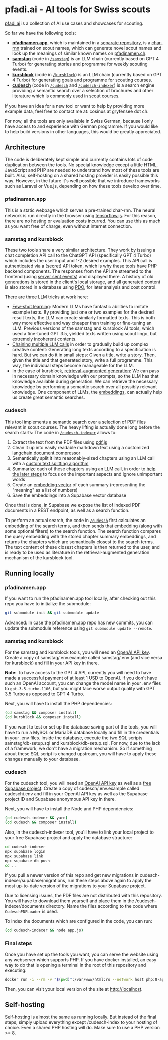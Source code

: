 # pfadi.ai - AI tools for Swiss scouts

[pfadi.ai](https://pfadi.ai) is a collection of AI use cases and showcases for scouting.

So far we have the following tools:

- **[pfadinamen.app](https://pfadinamen.app)**, which is maintained in a [separate repository](https://github.com/carlobeltrame/pfadinamen), is a [char-rnn](http://karpathy.github.io/2015/05/21/rnn-effectiveness/) trained on scout names, which can generate novel scout names and look up the meanings of similar known names on [pfadinamen.ch](https://pfadinamen.ch).
- **[samstag](https://pfadi.ai/samstag)** (code in [`/samstag`](https://github.com/carlobeltrame/pfadi.ai/tree/main/samstag)) is an LLM chain (currently based on GPT 4 Turbo) for generating stories and programme for weekly scouting events.
- **[kursblock](https://pfadi.ai/kursblock)** (code in [`/kursblock`](https://github.com/carlobeltrame/pfadi.ai/tree/main/kursblock)) is an LLM chain (currently based on GPT 4 Turbo) for generating goals and programme for scouting courses.
- **[cudesch](https://pfadi.ai/cudesch)** (code in [`/cudesch`](https://github.com/carlobeltrame/pfadi.ai/tree/main/cudesch) and [`/cudesch-indexer`](https://github.com/carlobeltrame/pfadi.ai/tree/main/cudesch-indexer)) is a search engine providing a semantic search over a selection of brochures and other literature which is commonly used in scout courses.

If you have an idea for a new tool or want to help by providing more example data, feel free to contact me at: cosinus at gryfensee dot ch.

For now, all the tools are only available in Swiss German, because I only have access to and experience with German programme. If you would like to help build versions in other languages, this would be greatly appreciated.

## Architecture

The code is deliberately kept simple and currently contains lots of code duplication between the tools. No special knowledge except a little HTML, JavaScript and PHP are needed to understand how most of these tools are built. Also, self-hosting on a shared hosting provider is easily possible this way. However, in the future it's well possible that we introduce frameworks such as Laravel or Vue.js, depending on how these tools develop over time.

### pfadinamen.app

This is a static webpage which serves a pre-trained char-rnn. The neural network is run directly in the browser using [tensorflow.js](https://www.tensorflow.org/js). For this reason, there are no hosting or evaluation costs incurred. You can use this as much as you want free of charge, even without internet connection.

### samstag and kursblock

These two tools share a very similar architecture. They work by issuing a chat completion API call to the ChatGPT API (specifically GPT 4 Turbo) which includes the user input and 1-2 desired examples. This API call is authenticated via a (secret) API token, which is why these tools have PHP backend components. The responses from the API are streamed to the frontend (using [server sent events](https://developer.mozilla.org/en-US/docs/Web/API/Server-sent_events/Using_server-sent_events)) and displayed there. A history of old generations is stored in the client's local storage, and all generated content is also stored in a database using [PDO](https://www.php.net/manual/en/book.pdo.php), for later analysis and cost control.

There are three LLM tricks at work here:
- [Few-shot learning](https://arxiv.org/abs/2005.14165): Modern LLMs have fantastic abilities to imitate example texts. By providing just one or two examples for the desired result texts, the LLM can create similarly formatted texts. This is both way more effective and way cheaper than training or fine-tuning an LLM. Previous versions of the samstag and kursblock AI tools, which used a fine-tuned GPT 3.5, yielded texts written using scout lingo, but extremely incoherent contents.
- [Chaining multiple LLM calls](https://arxiv.org/abs/2201.11903) in order to gradually build up complex creative content: Generating long texts according to a specification is hard. But we can do it in small steps: Given a title, write a story. Then, given the title and that generated story, write a full programme. This way, the individual steps become manageable for the LLM.
- In the case of kursblock, [retrieval-augmented generation](https://arxiv.org/abs/2005.11401): We can pass in necessary domain knowledge with our prompts, so the LLM has that knowledge available during generation. We can retrieve the necessary knowledge by performing a semantic search over all possibly relevant knowledge. One component of LLMs, the [embeddings](https://en.wikipedia.org/wiki/Word_embedding), can actually help us create great semantic searches.

### cudesch

This tool implements a semantic search over a selection of PDF files relevant in scout courses. The heavy lifting is actually done long before the search starts: The code in [`/cudesch-indexer`](https://github.com/carlobeltrame/pfadi.ai/tree/main/cudesch-indexer) allows to:
1. Extract the text from the PDF files using [pdf.js](https://mozilla.github.io/pdf.js/)
2. Clean it up into easily readable markdown text using a customized [langchain document compressor](https://js.langchain.com/docs/modules/data_connection/retrievers/how_to/contextual_compression)
3. Semantically split it into reasonably-sized chapters using an LLM call with a [custom text splitting algorithm](https://github.com/carlobeltrame/pfadi.ai/blob/main/cudesch-indexer/textSplitOutputParser.js)
4. Summarize each of these chapters using an LLM call, in order to [help the later steps](https://arxiv.org/pdf/2204.10019.pdf#section.3) to focus on the important aspects and ignore unimportant words
5. Create an [embedding vector](https://en.wikipedia.org/wiki/Word_embedding) of each summary (representing the "meaning" as a list of numbers)
6. Save the embeddings into a Supabase vector database

Once that is done, in Supabase we expose the list of indexed PDF documents in a REST endpoint, as well as a search function.

To perform an actual search, the code in [`/cudesch`](https://github.com/carlobeltrame/pfadi.ai/tree/main/cudesch) first calculates an embedding of the search terms, and then sends that embedding (along with some optional filters) to the search function. The search function compares the query embedding with the stored chapter summary embeddings, and returns the chapters which are semantically closest to the search terms. The text content of these closest chapters is then returned to the user, and is ready to be used as literature in the retrieval-augmented generation mechanism of the kursblock tool.

## Running locally

### pfadinamen.app
If you want to run the pfadinamen.app tool locally, after checking out this repo you have to initialize the submodule:
```bash
git submodule init && git submodule update
```

Advanced: In case the pfadinamen.app repo has new commits, you can update the submodule reference using `git submodule update --remote`.

### samstag and kursblock
For the samstag and kursblock tools, you will need an [OpenAI API key](https://help.openai.com/en/articles/4936850-where-do-i-find-my-api-key). Create a copy of samstag/.env.example called samstag/.env (and vice versa for kursblock) and fill in your API key in there.

**Note:** To have access to the GPT 4 API, currently you will need to have made a successful payment of [at least 1 USD](https://help.openai.com/en/articles/7102672-how-can-i-access-gpt-4) to OpenAI. If you don't have such an OpenAI account, you can change the model name in your .env files to `gpt-3.5-turbo-1106`, but you might face worse output quality with GPT 3.5 Turbo as opposed to GPT 4 Turbo.

Next, you will have to install the PHP dependencies:
```bash
(cd samstag && composer install)
(cd kursblock && composer install)
```

If you want to test or set up the database saving part of the tools, you will have to run a MySQL or MariaDB database locally and fill in the credentials in your .env files.
Inside the database, execute the two SQL scripts samstag/db-setup.sql and kursblock/db-setup.sql. For now, due to the lack of a framework, we don't have a migration mechanism. So if something about these SQL script is changed upstream, you will have to apply these changes manually to your database.

### cudesch

For the cudesch tool, you will need an [OpenAI API key](https://help.openai.com/en/articles/4936850-where-do-i-find-my-api-key) as well as a [free Supabase project](https://supabase.com/pricing). Create a copy of cudesch/.env.example called cudesch/.env and fill in your OpenAI API key as well as the Supabase project ID and Supabase anonymous API key in there.

Next, you will have to install the Node and PHP dependencies:
```bash
(cd cudesch-indexer && yarn)
(cd cudesch && composer install)
```

Also, in the cudesch-indexer tool, you'll have to link your local project to your free Supabase project and apply the database structure:
```bash
cd cudesch-indexer
npx supabase login
npx supabase link
npx supabase db push
cd ..
```

If you pull a newer version of this repo and get new migrations in cudesch-indexer/supabase/migrations, run these steps above again to apply the most up-to-date version of the migrations to your Supabase project.

Due to licensing issues, the PDF files are not distributed with this repository. You will have to download them yourself and place them in the /cudesch-indexer/documents directory. Name the files according to the code where `CudeschPDFLoader` is used.

To index the documents which are configured in the code, you can run:
```bash
(cd cudesch-indexer && node app.js)
```

### Final steps
Once you have set up the tools you want, you can serve the website using any webserver which supports PHP. If you have docker installed, an easy way to do that is opening a terminal in the root of this repository and executing:
```bash
docker run -i --rm -v "$(pwd)":/var/www/html:ro --network host php:8-apache
```

Then, you can visit your local version of the site at [http://localhost](http://localhost).

## Self-hosting

Self-hosting is almost the same as running locally. But instead of the final steps, simply upload everything except /cudesch-index to your hosting of choice. Even a shared PHP hosting will do. Make sure to use a PHP version >= 8.
